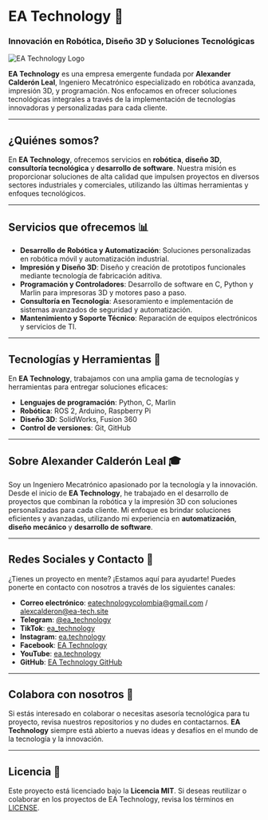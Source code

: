 # EA Technology 🚀
### Innovación en Robótica, Diseño 3D y Soluciones Tecnológicas

![EA Technology Logo](https://i0.wp.com/ea-tech.site/wp-content/uploads/2024/04/New-Logo-hori.png?w=517&ssl=1)

**EA Technology** es una empresa emergente fundada por **Alexander Calderón Leal**, Ingeniero Mecatrónico especializado en robótica avanzada, impresión 3D, y programación. Nos enfocamos en ofrecer soluciones tecnológicas integrales a través de la implementación de tecnologías innovadoras y personalizadas para cada cliente.

---

## ¿Quiénes somos?

En **EA Technology**, ofrecemos servicios en **robótica**, **diseño 3D**, **consultoría tecnológica** y **desarrollo de software**. Nuestra misión es proporcionar soluciones de alta calidad que impulsen proyectos en diversos sectores industriales y comerciales, utilizando las últimas herramientas y enfoques tecnológicos.

---

## Servicios que ofrecemos 📊

- **Desarrollo de Robótica y Automatización**: Soluciones personalizadas en robótica móvil y automatización industrial.
- **Impresión y Diseño 3D**: Diseño y creación de prototipos funcionales mediante tecnología de fabricación aditiva.
- **Programación y Controladores**: Desarrollo de software en C, Python y Marlin para impresoras 3D y motores paso a paso.
- **Consultoría en Tecnología**: Asesoramiento e implementación de sistemas avanzados de seguridad y automatización.
- **Mantenimiento y Soporte Técnico**: Reparación de equipos electrónicos y servicios de TI.

---

## Tecnologías y Herramientas 🔧

En **EA Technology**, trabajamos con una amplia gama de tecnologías y herramientas para entregar soluciones eficaces:

- **Lenguajes de programación**: Python, C, Marlin
- **Robótica**: ROS 2, Arduino, Raspberry Pi
- **Diseño 3D**: SolidWorks, Fusion 360
- **Control de versiones**: Git, GitHub

---

## Sobre Alexander Calderón Leal 🎓

Soy un Ingeniero Mecatrónico apasionado por la tecnología y la innovación. Desde el inicio de **EA Technology**, he trabajado en el desarrollo de proyectos que combinan la robótica y la impresión 3D con soluciones personalizadas para cada cliente. Mi enfoque es brindar soluciones eficientes y avanzadas, utilizando mi experiencia en **automatización**, **diseño mecánico** y **desarrollo de software**.

---

## Redes Sociales y Contacto 📲

¿Tienes un proyecto en mente? ¡Estamos aquí para ayudarte! Puedes ponerte en contacto con nosotros a través de los siguientes canales:

- **Correo electrónico**: [eatechnologycolombia@gmail.com](mailto:eatechnologycolombia@gmail.com) / [alexcalderon@ea-tech.site](mailto:alexcalderon@ea-tech.site)
- **Telegram**: [@ea_technology](https://t.me/ea_technology)
- **TikTok**: [ea_technology](https://www.tiktok.com/@ea_technology)
- **Instagram**: [ea.technology](https://www.instagram.com/ea.technology)
- **Facebook**: [EA Technology](https://www.facebook.com/EA.Technology1)
- **YouTube**: [ea.technology](https://www.youtube.com/@ea.technology)
- **GitHub**: [EA Technology GitHub](https://github.com/eatechnology1)

---

## Colabora con nosotros 🤝

Si estás interesado en colaborar o necesitas asesoría tecnológica para tu proyecto, revisa nuestros repositorios y no dudes en contactarnos. **EA Technology** siempre está abierto a nuevas ideas y desafíos en el mundo de la tecnología y la innovación.

---

## Licencia 📝

Este proyecto está licenciado bajo la **Licencia MIT**. Si deseas reutilizar o colaborar en los proyectos de EA Technology, revisa los términos en [LICENSE](LICENSE).